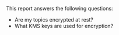 This report answers the following questions:

- Are my topics encrypted at rest?
- What KMS keys are used for encryption?
